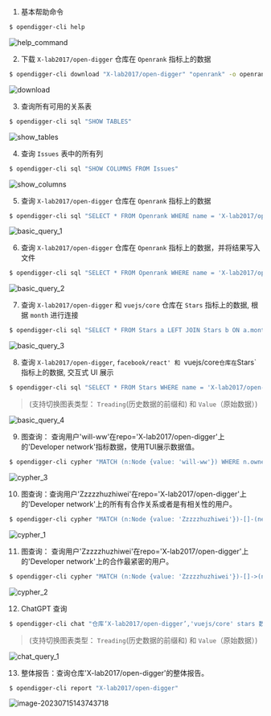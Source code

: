 1. 基本帮助命令

```bash
$ opendigger-cli help
```

![help_command](https://raw.githubusercontent.com/DarkHighness/opendigger-cli/c1d560f41e9d71ad0af31f92b3c8ef5648a2330f/doc/assets/help_command.png)

2. 下载 `X-lab2017/open-digger` 仓库在 `Openrank` 指标上的数据

```bash
$ opendigger-cli download "X-lab2017/open-digger" "openrank" -o openrank.json
```

![download](https://raw.githubusercontent.com/DarkHighness/opendigger-cli/c1d560f41e9d71ad0af31f92b3c8ef5648a2330f/doc/assets/download_command.png)

3. 查询所有可用的关系表

```bash
$ opendigger-cli sql "SHOW TABLES"
```

![show_tables](https://raw.githubusercontent.com/DarkHighness/opendigger-cli/c1d560f41e9d71ad0af31f92b3c8ef5648a2330f/doc/assets/sql_query_show_tables.png)

4. 查询 `Issues` 表中的所有列

```bash
$ opendigger-cli sql "SHOW COLUMNS FROM Issues"
```

![show_columns](https://raw.githubusercontent.com/DarkHighness/opendigger-cli/c1d560f41e9d71ad0af31f92b3c8ef5648a2330f/doc/assets/sql_query_show_columns.png)

5. 查询 `X-lab2017/open-digger` 仓库在 `Openrank` 指标上的数据

```bash
$ opendigger-cli sql "SELECT * FROM Openrank WHERE name = 'X-lab2017/open-digger'"
```

![basic_query_1](https://raw.githubusercontent.com/DarkHighness/opendigger-cli/c1d560f41e9d71ad0af31f92b3c8ef5648a2330f/doc/assets/basic_query_1.png)

6. 查询 `X-lab2017/open-digger` 仓库在 `Openrank` 指标上的数据，并将结果写入文件

```bash
$ opendigger-cli sql "SELECT * FROM Openrank WHERE name = 'X-lab2017/open-digger'" -o openrank.csv > /dev/null
```

![basic_query_2](https://raw.githubusercontent.com/DarkHighness/opendigger-cli/c1d560f41e9d71ad0af31f92b3c8ef5648a2330f/doc/assets/basic_query_2.png)

7. 查询 `X-lab2017/open-digger` 和 `vuejs/core` 仓库在 `Stars` 指标上的数据, 根据 `month` 进行连接

```bash
$ opendigger-cli sql "SELECT * FROM Stars a LEFT JOIN Stars b ON a.month = b.month WHERE a.name = 'X-lab2017/open-digger' AND b.name = 'vuejs/core'"
```

![basic_query_3](https://raw.githubusercontent.com/DarkHighness/opendigger-cli/c1d560f41e9d71ad0af31f92b3c8ef5648a2330f/doc/assets/basic_query_3.png)

8. 查询 `X-lab2017/open-digger`, `facebook/react' 和 `vuejs/core` 仓库在 `Stars` 指标上的数据, 交互式 UI 展示

```bash
$ opendigger-cli sql "SELECT * FROM Stars WHERE name = 'X-lab2017/open-digger' OR name = 'facebook/react' OR name = 'vuejs/core'" --ui
```

>(支持切换图表类型： `Treading`(历史数据的前缀和) 和 `Value`（原始数据）)

![basic_query_4](https://raw.githubusercontent.com/DarkHighness/opendigger-cli/c1d560f41e9d71ad0af31f92b3c8ef5648a2330f/doc/assets/basic_query_4.png)

9. 图查询： 查询用户'will-ww'在repo='X-lab2017/open-digger'上的'Developer network'指标数据，使用TUI展示数据值。

```bash
$ opendigger-cli cypher "MATCH (n:Node {value: 'will-ww'}) WHERE n.owner = 'X-lab2017/open-digger' AND n.metric = 'Developer network' RETURN n"
```

![cypher_3](https://raw.githubusercontent.com/DarkHighness/opendigger-cli/c1d560f41e9d71ad0af31f92b3c8ef5648a2330f/doc/assets/cypher_3.png)

10. 图查询：查询用户'Zzzzzhuzhiwei'在repo='X-lab2017/open-digger'上的'Developer network'上的所有有合作关系或者是有相关性的用户。

```bash
$ opendigger-cli cypher "MATCH (n:Node {value: 'Zzzzzhuzhiwei'})-[]-(neighbor) where n.owner='X-lab2017/open-digger' and n.metric='Developer network' RETURN neighbor"
```

![cypher_1](https://raw.githubusercontent.com/DarkHighness/opendigger-cli/c1d560f41e9d71ad0af31f92b3c8ef5648a2330f/doc/assets/cypher_1.png)

11. 图查询： 查询用户'Zzzzzhuzhiwei'在repo='X-lab2017/open-digger'上的'Developer network'上的合作最紧密的用户。

```bash
$ opendigger-cli cypher "MATCH (n:Node {value: 'Zzzzzhuzhiwei'})-[]->(neighbor) WHERE n.owner='X-lab2017/open-digger' and n.metric='Developer network' WITH neighbor ORDER BY neighbor.metric DESC LIMIT 1 RETURN neighbor"
```

![cypher_2](https://raw.githubusercontent.com/DarkHighness/opendigger-cli/c1d560f41e9d71ad0af31f92b3c8ef5648a2330f/doc/assets/cypher_2.png)


12. ChatGPT 查询

```bash
$ opendigger-cli chat "仓库‘X-lab2017/open-digger’,'vuejs/core' stars 数量的变化, 包含仓库名称" --ui
```

>(支持切换图表类型： `Treading`(历史数据的前缀和) 和 `Value`（原始数据）)

![chat_query_1](https://raw.githubusercontent.com/DarkHighness/opendigger-cli/c1d560f41e9d71ad0af31f92b3c8ef5648a2330f/doc/assets/chat_query_1.png)

13. 整体报告：查询仓库'X-lab2017/open-digger'的整体报告。

```bash
$ opendigger-cli report "X-lab2017/open-digger"
```

![image-20230715143743718](https://raw.githubusercontent.com/DarkHighness/opendigger-cli/main/doc/assets/report.png)

## 
